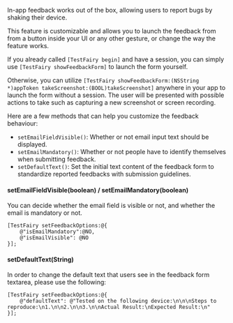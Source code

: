 In-app feedback works out of the box, allowing users to report bugs by shaking their device.

This feature is customizable and allows you to launch the feedback from from a button inside your UI or any other gesture, or change the way the feature works.

If you already called `[TestFairy begin]` and have a session, you can simply use `[TestFairy showFeedbackForm]` to launch the form yourself.

Otherwise, you can utilize `[TestFairy showFeedbackForm:(NSString *)appToken takeScreenshot:(BOOL)takeScreenshot]` anywhere in your app to launch the form without a session. The user will be presented with possible actions to take such as capturing a new screenshot or screen recording.

Here are a few methods that can help you customize the feedback behaviour:

- `setEmailFieldVisible()`: Whether or not email input text should be displayed.
- `setEmailMandatory()`: Whether or not people have to identify themselves when submitting feedback.
- `setDefaultText()`: Set the initial text content of the feedback form to standardize reported feedbacks with submission guidelines.

#### setEmailFieldVisible(boolean) / setEmailMandatory(boolean)

You can decide whether the email field is visible or not, and whether the email is mandatory or not.

```objc
[TestFairy setFeedbackOptions:@{
	@"isEmailMandatory":@NO,
	@"isEmailVisible": @NO
}];
```

#### setDefaultText(String)

In order to change the default text that users see in the feedback form textarea, please use the following:

```objc
[TestFairy setFeedbackOptions:@{
	@"defaultText": @"Tested on the following device:\n\n\nSteps to reproduce:\n1.\n\n2.\n\n3.\n\nActual Result:\nExpected Result:\n"
}];
```
